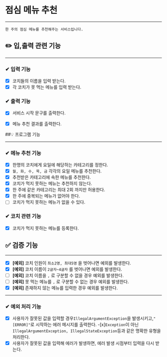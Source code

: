 # 점심 메뉴 추천

----

```
한 주의 점심 메뉴를 추천해주는 서비스입니다.
```




## ✏️ 입,출력 관련 기능

----
### ✔ 입력 기능
- [x] 코치들의 이름을 입력 받는다. 
- [x] 각 코치가 못 먹는 메뉴를 입력 받는다.

### ✔  출력 기능
- [x] 서비스 시작 문구를 출력한다.
- [x] 메뉴 추천 결과를 출력한다.


##💡 프로그램 기능

----

### ✔ 메뉴 추천 기능
- [x] 한명의 코치에게 요일에 해당하는 카테고리를 정한다.
- [x] `월, 화, 수, 목, 금` 각각의 요일 메뉴를 추천한다.
- [x] 추천받은 카테고리에 속한 메뉴를 추천한다.
- [x] 코치가 먹지 못하는 메뉴는 추천하지 않는다.
- [x] 한 주에 같은 카테고리는 최대 2회 까지만 허용한다.
- [x] 한 주에 중복되는 메뉴가 없어야 한다.
- [ ] 코치가 먹지 못하는 메뉴가 없을 수 있다.

### ✔ 코치 관련 기능
- [x] 코치가 먹지 못하는 메뉴를 등록한다.

## ✅ 검증 기능

----

- [x] **[예외]** 코치 인원이 `최소2명, 최대5명` 을 벗어나면 예외를 발생한다.
- [x] **[예외]** 코치 이름이 `2글자~4글자` 를 벗어나면 예외를 발생한다.
- [ ] **[예외]** 코치 이름을 `,` 로 구분할 수 없을 경우 예외를 발생한다.
- [ ] **[예외]** 못 먹는 메뉴를 `,` 로 구분할 수 없는 경우 예외를 발생한다.
- [x] **[예외]** 존재하지 않는 메뉴를 입력한 경우 예외를 발생한다.
----


### ✔ 예외 처리 기능
-[x] 사용자가 잘못된 값을 입력할 경우`IllegalArgumentException`을 발생시키고,`"[ERROR]"`로 시작하는 에러 메시지를 출력한다.
 -[x]`Exception`이 아닌`IllegalArgumentException, IllegalStateException`등과 같은 명확한 유형을 처리한다.
-[x] 사용자가 잘못된 값을 입력해 에러가 발생하면, 에러 발생 시점부터 입력을 다시 받는다.

